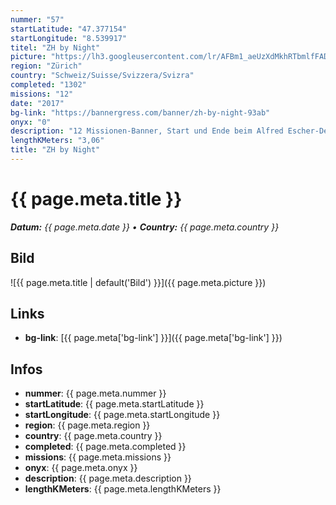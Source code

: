 ```yaml
---
nummer: "57"
startLatitude: "47.377154"
startLongitude: "8.539917"
titel: "ZH by Night"
picture: "https://lh3.googleusercontent.com/lr/AFBm1_aeUzXdMkhRTbmlfFADr9nhiLvh7mx0BV4oftWxT0L35FmrPrkQq2hmqoDR5obB-gSEorRRgAo7edy02oJ1hHb7YTeVOzOQX818Y5STU-SvA8xsUPkO8drLqBkVGOqzMjsy_CejBhdBXoJ78x9ONl2mSYfTrlIscUshTeXmdlSZ3JxX1lRxzrUwfidQzLmaU4EKd3FXqiSPT9-xwWsqMSaM5XgC3prgVKHlEn1tsdh3EWu1MYt0rHSNmoHWUFY03pj-Z_Q5vxEMLW5ilCi_27BK-V8is-zXgbW7yMP21KGgYgDhTHvfMYkkifhzBaffRcftpSdDQr25rADIsvPSg8mhbhts85g10_xdqoNJIq4Puhf8TsG_NFSCJVyRanu0nmoxF8YHJtMWeVnXbmRmcgOq_zWaCw66DRtMsWF8r018nWAJeyURI8khqr5knCti19_qDzs8lsi2ULx-ih8D18k-6lfwVdO9TLwnoD1RCx5G7_0JxCWzVcDlDZycX58wbGIsv_jiKkQb0zY6-YhXULaauGgEQNDrCcAKUi3e3TKx29jM3uyl6WzxJryU31TjSp76VWdFSkSbLCCj3-zdxhP-3xw6S7adxW6ytP-Jzcc3yHftAc9X3Amz0_NLB582o9lJymXOvb6ZWhoGMHGNydnI75Q_-GHD3c7dWhhXPtODm_B6oYHf6MtTHDqQa0UY17Kq1sHAJ6DkfFACfHvpfSnPu_tAw7PqK9_DQH5FpjYBUHfWrXHjFSrMQZF5LG097CXMDnNTjuU5mk8pVkEMrtzt3s22G7APk1eDqltJppHS2KhfManmmf20N-DQEeHJjCECSANK1OttSP03DJd7zkE_Tywkm_Cqmul3"
region: "Zürich"
country: "Schweiz/Suisse/Svizzera/Svizra"
completed: "1302"
missions: "12"
date: "2017"
bg-link: "https://bannergress.com/banner/zh-by-night-93ab"
onyx: "0"
description: "12 Missionen-Banner, Start und Ende beim Alfred Escher-Denkmal. Hack only, in Reihenfolge. Jedes Portal muss nur 1x gehackt werden, ausser das Alfred Escher-Denkmal zu Beginn/Ende."
lengthKMeters: "3,06"
title: "ZH by Night"
---
```


# {{ page.meta.title }}
_**Datum:** {{ page.meta.date }} • **Country:** {{ page.meta.country }}_

## Bild
![{{ page.meta.title | default('Bild') }}]({{ page.meta.picture }})

## Links
- **bg-link**: [{{ page.meta['bg-link'] }}]({{ page.meta['bg-link'] }})

## Infos
- **nummer**: {{ page.meta.nummer }}
- **startLatitude**: {{ page.meta.startLatitude }}
- **startLongitude**: {{ page.meta.startLongitude }}
- **region**: {{ page.meta.region }}
- **country**: {{ page.meta.country }}
- **completed**: {{ page.meta.completed }}
- **missions**: {{ page.meta.missions }}
- **onyx**: {{ page.meta.onyx }}
- **description**: {{ page.meta.description }}
- **lengthKMeters**: {{ page.meta.lengthKMeters }}

